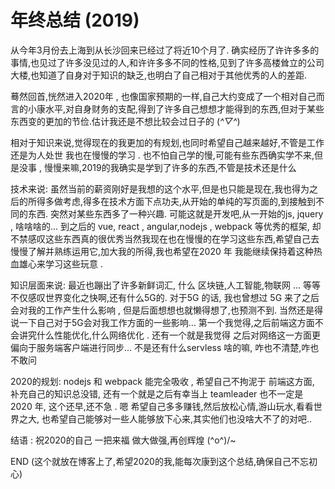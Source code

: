 # 年终总结 (2019)

从今年3月份去上海到从长沙回来已经过了将近10个月了. 确实经历了许许多多的事情,也见过了许多没见过的人,和许许多多不同的性格,见到了许多高楼耸立的公司大楼,也知道了自身对于知识的缺乏,也明白了自己相对于其他优秀的人的差距. 

蓦然回首,恍然进入2020年 , 也像国家预期的一样,自己大约变成了一个相对自己而言的小康水平,对自身财务的支配,得到了许多自己想想才能得到的东西,但对于某些东西变的更加的节俭.估计我还是不想比较会过日子的 (*^▽^*) 

相对于知识来说,觉得现在的我更加的有规划,也同时希望自己越来越好,不管是工作还是为人处世 我也在慢慢的学习 . 也不怕自己学的慢,可能有些东西确实学不来,但是没事 , 慢慢来嘛,2019的我确实是学到了许多的东西,不管是技术还是什么 

技术来说: 虽然当前的薪资刚好是我想的这个水平,但是也只能是现在,我也得为之后的所得多做考虑,得多在技术方面下点功夫,从开始的单纯的写页面的,到接触到不同的东西. 突然对某些东西多了一种兴趣. 可能这就是开发吧,从一开始的js, jquery , 啥啥啥的... 到之后的 vue, react , angular,nodejs , webpack 等优秀的框架, 却不禁感叹这些东西真的很优秀当然我现在也在慢慢的在学习这些东西,希望自己去慢慢了解并熟练运用它,加大我的所得,我也希望在2020 年 我能继续保持着这种热血雄心来学习这些玩意 .  

知识层面来说: 最近也蹦出了许多新鲜词汇, 什么 区块链,人工智能,物联网 ... 等等 不仅感叹世界变化之快啊,还有什么5G的. 对于5G 的话, 我也曾想过 5G 来了之后会对我的工作产生什么影响 , 但是后面想想也就懒得想了,也预测不到. 当然还是得说一下自己对于5G会对我工作方面的一些影响... 第一个我觉得,之后前端这方面不会讲究什么性能优化,什么网络优化 . 还有一个就是我觉得 之后对网络这一方面更偏向于服务端客户端进行同步... 不是还有什么servless 啥的嘛, 咋也不清楚,咋也不敢问 

2020的规划: nodejs 和 webpack 能完全吸收 , 希望自己不拘泥于 前端这方面, 补充自己的知识总没错, 还有一个就是之后有幸当上 teamleader 也不一定是 2020 年, 这个还早,还不急 . 嗯 希望自己多多赚钱,然后放松心情,游山玩水,看看世界之大, 也希望自己能够对一些人能够放下心来,其实他们也没啥大不了的对吧.. 

结语 : 祝2020的自己 一把来福 做大做强,再创辉煌 \(^o^)/~  

END (这个就放在博客上了,希望2020的我,能每次康到这个总结,确保自己不忘初心)
